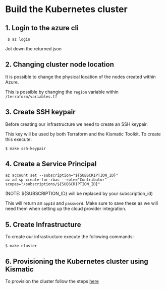 # Build the Kubernetes cluster

## 1. Login to the azure cli

```
 $ az login
```
Jot down the returned json 

## 2. Changing cluster node location

It is possible to change the physical location of the nodes created within Azure.

This is possible by changing the `region` variable within `/terraform/variables.tf`

## 3. Create SSH keypair

Before creating our infrastructure we need to create an SSH keypair.

This key will be used by both Terraform and the Kismatic Toolkit. To create this execute:

```
$ make ssh-keypair
```

## 4. Create a Service Principal

```
az account set --subscription="${SUBSCRIPTION_ID}"
az ad sp create-for-rbac --role="Contributor" --scopes="/subscriptions/${SUBSCRIPTION_ID}"
```
(NOTE: ${SUBSCRIPTION_ID} will be replaced by your subscription_id)

This will return an `appId` and `password`. Make sure to save these as we will need them when setting up the cloud provider integration.

## 5. Create Infrastructure

To create our infrastructure execute the following commands:

```
$ make cluster
```

## 6. Provisioning the Kubernetes cluster using Kismatic

To provision the cluster follow the steps [here](2-provision-cluster.md)